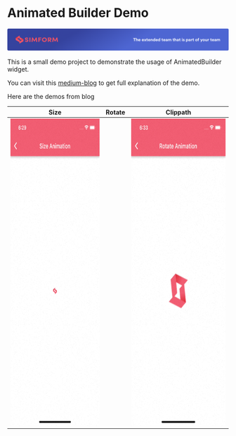 # Animated Builder Demo

![Simform LLC.](https://github.com/ujas-m-simformsolutions/AnimatedBuilder-demo/blob/master/assets/simformBanner.png)

This is a small demo project to demonstrate the usage of AnimatedBuilder widget.

You can visit this [medium-blog](https://medium.com/@ujasthakkar54/animate-widgets-with-animatedbuilder-1ec11516375) to get full explanation of the demo.

Here are the demos from blog

| Size | Rotate | Clippath |
|---|---|---|
| <a href="https://raw.githubusercontent.com/ujas-m-simformsolutions/AnimatedBuilder-demo/master/assets/1.gif"><img src="https://raw.githubusercontent.com/ujas-m-simformsolutions/AnimatedBuilder-demo/master/assets/1.gif" width="320" height="700"/></a> | |<a href="https://raw.githubusercontent.com/ujas-m-simformsolutions/AnimatedBuilder-demo/master/assets/2.gif"><img src="https://raw.githubusercontent.com/ujas-m-simformsolutions/AnimatedBuilder-demo/master/assets/2.gif" width="320" height="700"/></a> | <a href="https://raw.githubusercontent.com/ujas-m-simformsolutions/AnimatedBuilder-demo/master/assets/3.gif"><img src="https://raw.githubusercontent.com/ujas-m-simformsolutions/AnimatedBuilder-demo/master/assets/3.gif" width="320" height="700"/></a> |